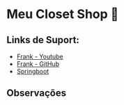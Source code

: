 # Meu Closet Shop 👗

## Links de Suport:
- [Frank - Youtube](https://www.youtube.com/@FrankCardoso)
- [Frank - GitHub](https://github.com/frankwco/loja-virtual-2022)
- [Springboot](https://start.spring.io/)

## Observações 
